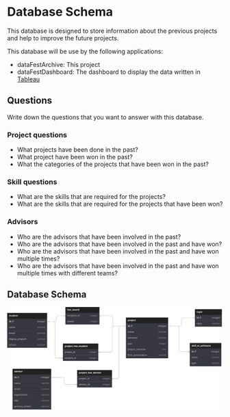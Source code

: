# Database Schema

This database is designed to store information about the previous projects and help to improve the future projects.

This database will be use by the following applications:

- dataFestArchive: This project
- dataFestDashboard: The dashboard to display the data written in [Tableau](https://www.tableau.com/)

## Questions

Write down the questions that you want to answer with this database.

### Project questions

- What projects have been done in the past?
- What project have been won in the past?
- What the categories of the projects that have been won in the past?

### Skill questions

- What are the skills that are required for the projects?
- What are the skills that are required for the projects that have been won?

### Advisors

- Who are the advisors that have been involved in the past?
- Who are the advisors that have been involved in the past and have won?
- Who are the advisors that have been involved in the past and have won multiple times?
- Who are the advisors that have been involved in the past and have won multiple times with different teams?

## Database Schema

![Database Schema](./figures/schema.svg)
